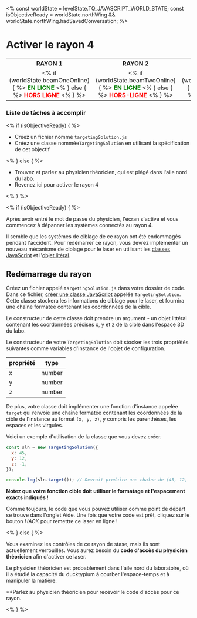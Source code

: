 <%
const worldState = levelState.TQ_JAVASCRIPT_WORLD_STATE;
const isObjectiveReady = worldState.northWing &&
worldState.northWing.hadSavedConversation;
%>

# Activer le rayon 4

<style>
table.lasers {
  margin-top: 10px;
}
table.lasers th, table.lasers td {
  text-align: center !important;
}
table.lasers td span {
  font-weight: bold;
}
table.lasers td span.on {
  color: green;
}
table.lasers td span.off {
  color: red;
}
</style>

<table class="lasers">
  <tr>
    <th>RAYON 1</th>
    <th>RAYON 2</th>
    <th>RAYON 3</th>
    <th>RAYON 4</th>
  </tr>
  <tr>
    <td>
      <% if (worldState.beamOneOnline) { %>
        <span class="on">EN LIGNE</span>
      <% } else { %>
        <span class="off">HORS LIGNE</span>
      <% } %>
    </td>
    <td>
      <% if (worldState.beamTwoOnline) { %>
        <span class="on">EN LIGNE</span>
      <% } else { %>
        <span class="off">HORS-LIGNE</span>
      <% } %>
    </td>
    <td>
      <% if (worldState.beamThreeOnline) { %>
        <span class="on">EN LIGNE</span>
      <% } else { %>
        <span class="off">HORS LIGNE</span>
      <% } %>
    </td>
    <td>
      <% if (worldState.beamFourOnline) { %>
        <span class="on">EN LIGNE</span>
      <% } else { %>
        <span class="off">HORS LIGNE</span>
      <% } %>
    </td>
  </tr>
</table>

<div class="aside">
<h3>Liste de tâches à accomplir</h3>
<% 
if (isObjectiveReady) {
%>
<ul>
  <li>Créez un fichier nommé <code>targetingSolution.js</code></li>
  <li>Créez une classe nommée<code>TargetingSolution</code> en utilisant la spécification de cet objectif</li>
</ul>
<% } else { %>
<ul>
  <li>Trouvez et parlez au physicien théoricien, qui est piégé dans l'aile nord du labo.</li>
  <li>Revenez ici pour activer le rayon 4</li>
</ul>
<% } %>
</div>

<% if (isObjectiveReady) { %>

Après avoir entré le mot de passe du physicien, l'écran s'active et vous commencez à dépanner les systèmes connectés au rayon 4.

Il semble que les systèmes de ciblage de ce rayon ont été endommagés pendant l'accident. Pour redémarrer ce rayon, vous devrez implémenter un nouveau mécanisme de ciblage pour le laser en utilisant les [classes JavaScript](https://fr.javascript.info/class) et l'[objet litéral](https://fr.javascript.info/object#litteraux-et-proprietes).

## Redémarrage du rayon

Créez un fichier appelé `targetingSolution.js` dans votre dossier de code. Dans ce fichier, [créer une classe JavaScript](https://javascript.info/class) appelée `TargetingSolution`. Cette classe stockera les informations de ciblage pour le laser, et fournira une chaîne formatée contenant les coordonnées de la cible.

Le constructeur de cette classe doit prendre un argument - un objet littéral contenant les coordonnées précises x, y et z de la cible dans l'espace 3D du labo.

Le constructeur de votre `TargetingSolution` doit stocker les trois propriétés suivantes comme variables d'instance de l'objet de configuration.

| propriété | type   |
| --------- | ------ |
| x         | number |
| y         | number |
| z         | number |

De plus, votre classe doit implémenter une fonction d'instance appelée `target` qui renvoie une chaîne formatée contenant les coordonnées de la cible de l'instance au format `(x, y, z)`, y compris les parenthèses, les espaces et les virgules.

Voici un exemple d'utilisation de la classe que vous devez créer.

```js
const sln = new TargetingSolution({
  x: 45,
  y: 12,
  z: -1,
});

console.log(sln.target()); // Devrait produire une chaîne de (45, 12, -1)
```

**Notez que votre fonction cible doit utiliser le formatage et l'espacement exacts indiqués !**

Comme toujours, le code que vous pouvez utiliser comme point de départ se trouve dans l'onglet Aide. Une fois que votre code est prêt, cliquez sur le bouton _HACK_ pour remettre ce laser en ligne !

<% } else { %>

Vous examinez les contrôles de ce rayon de stase, mais ils sont actuellement verrouillés. Vous aurez besoin du **code d'accès du physicien théoricien** afin d'activer ce laser.

Le physicien théoricien est probablement dans l'aile nord du laboratoire, où il a étudié la capacité du ducktypium à courber l'espace-temps et à manipuler la matière.

**Parlez au physicien théoricien pour recevoir le code d'accès pour ce rayon.

<% } %>

